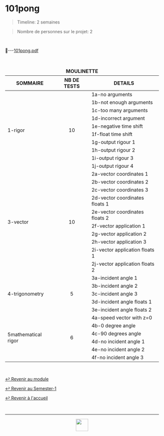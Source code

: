 # 101pong

> Timeline: 2 semaines

> Nombre de personnes sur le projet: 2

<br>

📂---[101pong.pdf](https://github.com/Studio-17/Epitech-Subjects/blob/main/Semester-1/B-MAT-100/101pong/101pong.pdf)

<br>

<table align="center">
    <thead>
    <tr>
            <td colspan="3" align="center"><strong>MOULINETTE</strong></td>
    </tr>
        <tr>
            <th>SOMMAIRE</th>
            <th>NB DE TESTS</th>
            <th>DETAILS</th>
        </tr>
    </thead>
    <tbody>
        <tr>
            <td rowspan="10">1-rigor</td>
            <td rowspan="10" style="text-align: center;">10</td>
            <td>1a-no arguments</td>
        </tr>
        <tr>
            <td>1b-not enough arguments</td>
        </tr>
        <tr>
            <td>1c-too many arguments</td>
        </tr>
        <tr>
            <td>1d-incorrect argument</td>
        </tr>
        <tr>
            <td>1e-negative time shift</td>
        </tr>
        <tr>
            <td>1f-float time shift</td>
        </tr>
        <tr>
            <td>1g-output rigour 1</td>
        </tr>
        <tr>
            <td>1h-output rigour 2</td>
        </tr>
        <tr>
            <td>1i-output rigour 3</td>
        </tr>
        <tr>
            <td>1j-output rigour 4</td>
        </tr>
        <tr>
            <td rowspan="10">3-vector</td>
            <td rowspan="10" style="text-align: center;">10</td>
            <td>2a-vector coordinates 1</td>
        </tr>
        <tr>
            <td>2b-vector coordinates 2</td>
        </tr>
        <tr>
            <td>2c-vector coordinates 3</td>
        </tr>
        <tr>
            <td>2d-vector coordinates floats 1</td>
        </tr>
        <tr>
            <td>2e-vector coordinates floats 2</td>
        </tr>
        <tr>
            <td>2f-vector application 1</td>
        </tr>
        <tr>
            <td>2g-vector application 2</td>
        </tr>
        <tr>
            <td>2h-vector application 3</td>
        </tr>
        <tr>
            <td>2i-vector application floats 1</td>
        </tr>
        <tr>
            <td>2j-vector application floats 2</td>
        </tr>
        <tr>
            <td rowspan="5">4-trigonometry</td>
            <td rowspan="5" style="text-align: center;">5</td>
            <td>3a-incident angle 1</td>
        </tr>
        <tr>
            <td>3b-incident angle 2</td>
        </tr>
        <tr>
            <td>3c-incident angle 3</td>
        </tr>
        <tr>
            <td>3d-incident angle floats 1</td>
        </tr>
        <tr>
            <td>3e-incident angle floats 2</td>
        </tr>
        <tr>
            <td rowspan="6">5mathematical rigor</td>
            <td rowspan="6" style="text-align: center;">6</td>
            <td>4a-speed vector with z=0</td>
        </tr>
        <tr>
            <td>4b-0 degree angle</td>
        </tr>
        <tr>
            <td>4c-90 degrees angle</td>
        </tr>
        <tr>
            <td>4d-no incident angle 1</td>
        </tr>
        <tr>
            <td>4e-no incident angle 2</td>
        </tr>
        <tr>
            <td>4f-no incident angle 3</td>
        </tr>
    </tbody>
</table>

<br>

[↩️ Revenir au module](https://github.com/Studio-17/Epitech-Subjects/tree/main/Semester-1/B-MAT-100)

[↩️ Revenir au Semester-1](https://github.com/Studio-17/Epitech-Subjects/tree/main/Semester-1)

[↩️ Revenir à l'accueil](https://github.com/Studio-17/Epitech-Subjects)

<br>

---

<div align="center">

<a href="https://github.com/Studio-17" target="_blank"><img src="../../../voc17.gif" width="40"></a>

